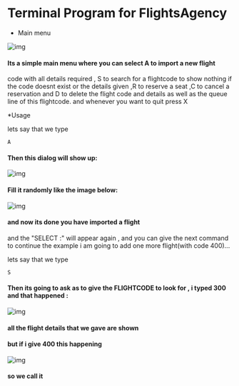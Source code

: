 # Terminal Program for FlightsAgency

* Main menu

![img](http://i.imgur.com/ryLV4I9.png)
#### Its a simple main menu where you can select A to import a new flight
code with all details required , S to search for a flightcode to show
nothing if the code doesnt exist or the details given ,R to reserve a seat ,C to cancel a reservation and D to delete the flight code and details as well as the queue line of this flightcode.
and whenever you want to quit press X

*Usage

lets say that we type 
```
A
```
#### Then this dialog will show up:
![img](http://i.imgur.com/aJfMd6g.png)
#### Fill it randomly like the image below:
![img](http://i.imgur.com/sOT0In7.png)
#### and now its done you have imported a flight
and the "SELECT :" will appear again , and you can give the next command
to continue the example i am going to add one more flight(with code 400)...

lets say that we type 
```
S
```
#### Then its going to ask as to give the FLIGHTCODE to look for , i typed 300 and that happened :
![img](http://i.imgur.com/999qEs9.png)
#### all the flight details that we gave are shown

#### but if i give 400 this happening
![img](http://i.imgur.com/C0t6aNW.png)
#### so we call it 
